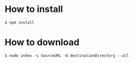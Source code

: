 # How to install
`$ npm install`

# How to download
`$ node index -s SourceURL -d destinationDirectory --all`
